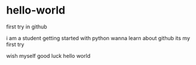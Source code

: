 # hello-world
first try in github

i am a student getting started with python
wanna learn about github
its my first try

wish myself good luck
hello world
